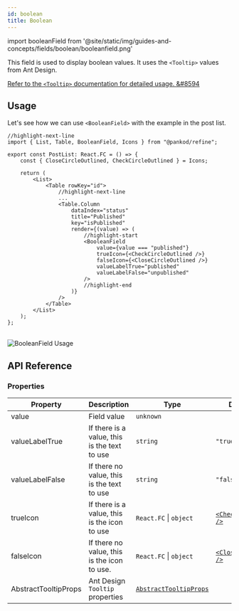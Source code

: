 ```yaml
---
id: boolean
title: Boolean
---
```


import booleanField from '@site/static/img/guides-and-concepts/fields/boolean/booleanfield.png'

This field is used to display boolean values. It uses the `<Tooltip>` values from Ant Design.

[Refer to the `<Tooltip>` documentation for detailed usage. &#8594](https://ant.design/components/tooltip/#header)

## Usage

Let's see how we can use `<BooleanField>` with the example in the post list.

```tsx
//highlight-next-line 
import { List, Table, BooleanField, Icons } from "@pankod/refine";

export const PostList: React.FC = () => {
    const { CloseCircleOutlined, CheckCircleOutlined } = Icons;

    return (
        <List>
            <Table rowKey="id">
                //highlight-next-line
                ...
                <Table.Column
                    dataIndex="status"
                    title="Published"
                    key="isPublished"
                    render={(value) => (
                        //highlight-start
                        <BooleanField
                            value={value === "published"}
                            trueIcon={<CheckCircleOutlined />}
                            falseIcon={<CloseCircleOutlined />}
                            valueLabelTrue="published"
                            valueLabelFalse="unpublished"
                        />
                        //highlight-end
                    )}
                />
            </Table>
        </List>
    );
};
```

<br/>
<div>
    <img src={booleanField} alt="BooleanField Usage"/>
</div>


## API Reference

### Properties

| Property             | Description                                | Type                                                                 | Default                                                    |
| -------------------- | ------------------------------------------ | -------------------------------------------------------------------- | ---------------------------------------------------------- |
| value                | Field value                                | `unknown`                                                            |                                                            |
| valueLabelTrue       | If there is a value, this is the text to use | `string`                                                             | `"true"`                                                   |
| valueLabelFalse      | If there no value, this is the text to use   | `string`                                                             | `"false"`                                                  |
| trueIcon             | If there is a value, this is the icon to use | `React.FC` \| `object`                                               | [`<CheckOutlined />`](https://ant.design/components/icon/) |
| falseIcon            | If there no value, this is the icon to use.  | `React.FC` \| `object`                                               | [`<CloseOutlined />`](https://ant.design/components/icon/) |
| AbstractTooltipProps | Ant Design `Tooltip` properties                | [`AbstractTooltipProps`](https://ant.design/components/tooltip/#API) |                                                            |
